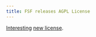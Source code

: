 ```yaml
---
title: FSF releases AGPL License
---
```


[Interesting](http://linux.slashdot.org/article.pl?sid=07/11/20/049258) [new license](http://www.fsf.org/agplv3-pr).

